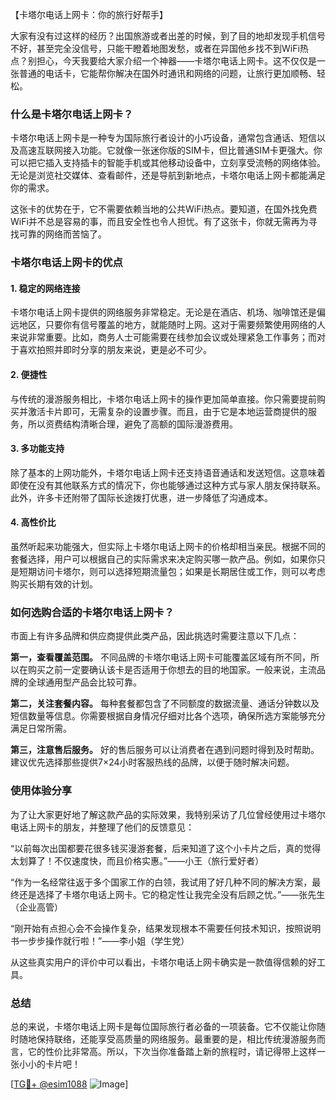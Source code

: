 【卡塔尔电话上网卡：你的旅行好帮手】

大家有没有过这样的经历？出国旅游或者出差的时候，到了目的地却发现手机信号不好，甚至完全没信号，只能干瞪着地图发愁，或者在异国他乡找不到WiFi热点？别担心，今天我要给大家介绍一个神器——卡塔尔电话上网卡。这不仅仅是一张普通的电话卡，它能帮你解决在国外时通讯和网络的问题，让旅行更加顺畅、轻松。

### 什么是卡塔尔电话上网卡？

卡塔尔电话上网卡是一种专为国际旅行者设计的小巧设备，通常包含通话、短信以及高速互联网接入功能。它就像一张迷你版的SIM卡，但比普通SIM卡更强大。你可以把它插入支持插卡的智能手机或其他移动设备中，立刻享受流畅的网络体验。无论是浏览社交媒体、查看邮件，还是导航到新地点，卡塔尔电话上网卡都能满足你的需求。

这张卡的优势在于，它不需要依赖当地的公共WiFi热点。要知道，在国外找免费WiFi并不总是容易的事，而且安全性也令人担忧。有了这张卡，你就无需再为寻找可靠的网络而苦恼了。

### 卡塔尔电话上网卡的优点

#### 1. 稳定的网络连接
卡塔尔电话上网卡提供的网络服务非常稳定。无论是在酒店、机场、咖啡馆还是偏远地区，只要你有信号覆盖的地方，就能随时上网。这对于需要频繁使用网络的人来说非常重要。比如，商务人士可能需要在线参加会议或处理紧急工作事务；而对于喜欢拍照并即时分享的朋友来说，更是必不可少。

#### 2. 便捷性
与传统的漫游服务相比，卡塔尔电话上网卡的操作更加简单直接。你只需要提前购买并激活卡片即可，无需复杂的设置步骤。而且，由于它是本地运营商提供的服务，所以资费结构清晰合理，避免了高额的国际漫游费用。

#### 3. 多功能支持
除了基本的上网功能外，卡塔尔电话上网卡还支持语音通话和发送短信。这意味着即使在没有其他联系方式的情况下，你也能够通过这种方式与家人朋友保持联系。此外，许多卡还附带了国际长途拨打优惠，进一步降低了沟通成本。

#### 4. 高性价比
虽然听起来功能强大，但实际上卡塔尔电话上网卡的价格却相当亲民。根据不同的套餐选择，用户可以根据自己的实际需求来决定购买哪一款产品。例如，如果你只是短期访问卡塔尔，则可以选择短期流量包；如果是长期居住或工作，则可以考虑购买长期有效的计划。

### 如何选购合适的卡塔尔电话上网卡？

市面上有许多品牌和供应商提供此类产品，因此挑选时需要注意以下几点：

**第一，查看覆盖范围。** 不同品牌的卡塔尔电话上网卡可能覆盖区域有所不同，所以在购买之前一定要确认该卡是否适用于你想去的目的地国家。一般来说，主流品牌的全球通用型产品会比较可靠。

**第二，关注套餐内容。** 每种套餐都包含了不同额度的数据流量、通话分钟数以及短信数量等信息。你需要根据自身情况仔细对比各个选项，确保所选方案能够充分满足日常所需。

**第三，注意售后服务。** 好的售后服务可以让消费者在遇到问题时得到及时帮助。建议优先选择那些提供7×24小时客服热线的品牌，以便于随时解决问题。

### 使用体验分享

为了让大家更好地了解这款产品的实际效果，我特别采访了几位曾经使用过卡塔尔电话上网卡的朋友，并整理了他们的反馈意见：

“以前每次出国都要花很多钱买漫游套餐，后来知道了这个小卡片之后，真的觉得太划算了！不仅速度快，而且价格实惠。”——小王（旅行爱好者）

“作为一名经常往返于多个国家工作的白领，我试用了好几种不同的解决方案，最终还是选择了卡塔尔电话上网卡。它的稳定性让我完全没有后顾之忧。”——张先生（企业高管）

“刚开始有点担心会不会操作复杂，结果发现根本不需要任何技术知识，按照说明书一步步操作就行啦！”——李小姐（学生党）

从这些真实用户的评价中可以看出，卡塔尔电话上网卡确实是一款值得信赖的好工具。

### 总结

总的来说，卡塔尔电话上网卡是每位国际旅行者必备的一项装备。它不仅能让你随时随地保持联络，还能享受高质量的网络服务。最重要的是，相比传统漫游服务而言，它的性价比非常高。所以，下次当你准备踏上新的旅程时，请记得带上这样一张小小的卡片吧！

[[TG💪+ @esim1088](https://t.me/s/esim1088) ![Image](https://i.postimg.cc/4NQfJmqS/Snipaste-2025-05-13-00-14-12.png)]